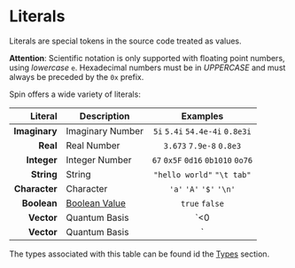 
# Literals

Literals are special tokens in the source code treated as values.

**Attention**: Scientific notation is only supported with floating
point numbers, using *lowercase* `e`. Hexadecimal numbers must be
in *UPPERCASE* and must always be preceded by the `0x` prefix.

Spin offers a wide variety of literals:

|       Literal | Description      | Examples                             |
|--------------:|------------------|:------------------------------------:|
| **Imaginary** | Imaginary Number | `5i` `5.4i` `54.4e-4i` `0.8e3i`      |
|      **Real** | Real Number      | `3.673` `7.9e-8` `0.8e3`             |
|   **Integer** | Integer Number   | `67` `0x5F` `0d16` `0b1010` `0o76`   |
|    **String** | String           | `"hello world"` `"\t tab"`           |
| **Character** | Character        | `'a'` `'A'` `'$'` `'\n'`             |
|   **Boolean** | [Boolean Value](Types/Boolean.md) | `true` `false` |
|    **Vector** | Quantum Basis    | `<0|` `<1|`                          |
|    **Vector** | Quantum Basis    | `|0>` `|1>`                          |

The types associated with this table can be
found id the [Types](Types.md) section.

